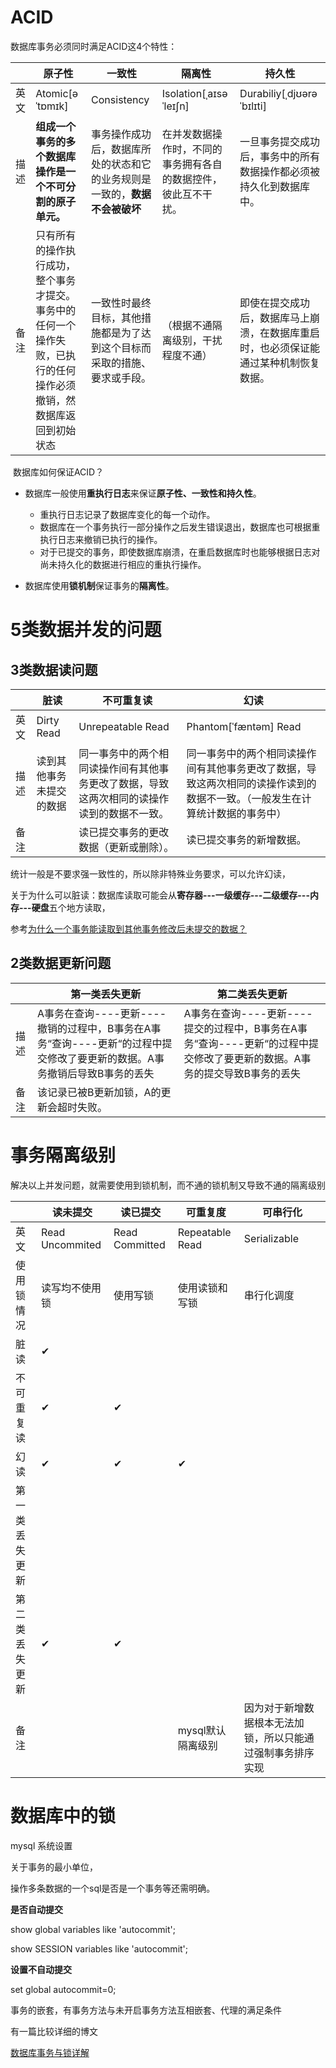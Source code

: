 # ACID

数据库事务必须同时满足ACID这4个特性：

|      | 原子性                                                       | 一致性                                                       | 隔离性                                                       | 持久性                                                       |
| ---- | ------------------------------------------------------------ | ------------------------------------------------------------ | ------------------------------------------------------------ | ------------------------------------------------------------ |
| 英文 | Atomic[əˈtɒmɪk]                                              | Consistency                                                  | Isolation[ˌaɪsəˈleɪʃn]                                       | Durabiliy[ˌdjʊərəˈbɪlɪti]                                    |
| 描述 | **组成一个事务的多个数据库操作是一个不可分割的原子单元。**   | 事务操作成功后，数据库所处的状态和它的业务规则是一致的，**数据不会被破坏** | 在并发数据操作时，不同的事务拥有各自的数据控件，彼此互不干扰。 | 一旦事务提交成功后，事务中的所有数据操作都必须被持久化到数据库中。 |
| 备注 | 只有所有的操作执行成功，整个事务才提交。<br/>事务中的任何一个操作失败，已执行的任何操作必须撤销，然数据库返回到初始状态 | 一致性时最终目标，其他措施都是为了达到这个目标而采取的措施、要求或手段。 | （根据不通隔离级别，干扰程度不通）                           | 即使在提交成功后，数据库马上崩溃，在数据库重启时，也必须保证能通过某种机制恢复数据。 |

​	数据库如何保证ACID？

- 数据库一般使用**重执行日志**来保证**原子性、一致性和持久性**。
  - 重执行日志记录了数据库变化的每一个动作。
  - 数据库在一个事务执行一部分操作之后发生错误退出，数据库也可根据重执行日志来撤销已执行的操作。
  - 对于已提交的事务，即使数据库崩溃，在重启数据库时也能够根据日志对尚未持久化的数据进行相应的重执行操作。

- 数据库使用**锁机制**保证事务的**隔离性**。



# 5类数据并发的问题

## 3类数据读问题

|      | 脏读                     | 不可重复读                                                   | 幻读                                                         |
| ---- | ------------------------ | ------------------------------------------------------------ | ------------------------------------------------------------ |
| 英文 | Dirty Read               | Unrepeatable Read                                            | Phantom[ˈfæntəm] Read                                        |
| 描述 | 读到其他事务未提交的数据 | 同一事务中的两个相同读操作间有其他事务更改了数据，导致这两次相同的读操作读到的数据不一致。 | 同一事务中的两个相同读操作间有其他事务更改了数据，导致这两次相同的读操作读到的数据不一致。（一般发生在计算统计数据的事务中） |
| 备注 |                          | 读已提交事务的更改数据（更新或删除）。                       | 读已提交事务的新增数据。                                     |

统计一般是不要求强一致性的，所以除非特殊业务要求，可以允许幻读，

关于为什么可以脏读：数据库读取可能会从**寄存器---一级缓存---二级缓存---内存---硬盘**五个地方读取，

参考[为什么一个事务能读取到其他事务修改后未提交的数据？](https://www.zhihu.com/question/60458495)

## 2类数据更新问题

|      | 第一类丢失更新                                               | 第二类丢失更新                                               |
| ---- | ------------------------------------------------------------ | ------------------------------------------------------------ |
| 描述 | A事务在查询----更新----撤销的过程中，B事务在A事务“查询----更新“的过程中提交修改了要更新的数据。A事务撤销后导致B事务的丢失 | A事务在查询----更新----提交的过程中，B事务在A事务“查询----更新“的过程中提交修改了要更新的数据。A事务的提交导致B事务的丢失 |
| 备注 | 该记录已被B更新加锁，A的更新会超时失败。                     |                                                              |



# 事务隔离级别

解决以上并发问题，就需要使用到锁机制，而不通的锁机制又导致不通的隔离级别

|                | 读未提交        | 读已提交       | 可重复度          | 可串行化                                                   |
| -------------- | --------------- | -------------- | ----------------- | ---------------------------------------------------------- |
| 英文           | Read Uncommited | Read Committed | Repeatable Read   | Serializable                                               |
| 使用锁情况     | 读写均不使用锁  | 使用写锁       | 使用读锁和写锁    | 串行化调度                                                 |
| 脏读           | ✔               |                |                   |                                                            |
| 不可重复读     | ✔               | ✔              |                   |                                                            |
| 幻读           | ✔               | ✔              | ✔                 |                                                            |
| 第一类丢失更新 |                 |                |                   |                                                            |
| 第二类丢失更新 | ✔               | ✔              |                   |                                                            |
| 备注           |                 |                | mysql默认隔离级别 | 因为对于新增数据根本无法加锁，所以只能通过强制事务排序实现 |

# 数据库中的锁



mysql 系统设置 



关于事务的最小单位，

操作多条数据的一个sql是否是一个事务等还需明确。



**是否自动提交**

show global variables like 'autocommit';

show SESSION variables like 'autocommit';

**设置不自动提交**

set global autocommit=0;







事务的嵌套，有事务方法与未开启事务方法互相嵌套、代理的满足条件





有一篇比较详细的博文

[数据库事务与锁详解](https://blog.csdn.net/hemeinvyiqiluoben/article/details/80928070)